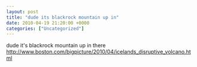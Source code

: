 ```yaml
---
layout: post
title: "dude its blackrock mountain up in"
date: 2010-04-19 21:20:00 +0000
categories: ["Uncategorized"]
---
```


dude it's blackrock mountain up in there http://www.boston.com/bigpicture/2010/04/icelands_disruptive_volcano.html